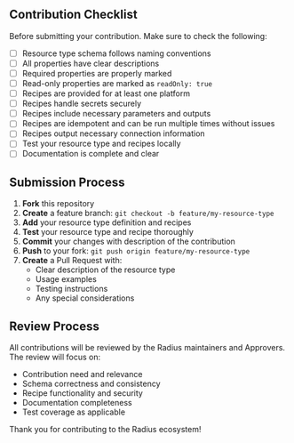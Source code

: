 ## Contribution Checklist

Before submitting your contribution. Make sure to check the following:

- [ ] Resource type schema follows naming conventions
- [ ] All properties have clear descriptions
- [ ] Required properties are properly marked
- [ ] Read-only properties are marked as `readOnly: true`
- [ ] Recipes are provided for at least one platform
- [ ] Recipes handle secrets securely
- [ ] Recipes include necessary parameters and outputs
- [ ] Recipes are idempotent and can be run multiple times without issues
- [ ] Recipes output necessary connection information
- [ ] Test your resource type and recipes locally
- [ ] Documentation is complete and clear

## Submission Process

1. **Fork** this repository
2. **Create** a feature branch: `git checkout -b feature/my-resource-type`
3. **Add** your resource type definition and recipes
4. **Test** your resource type and recipe thoroughly
5. **Commit** your changes with description of the contribution
6. **Push** to your fork: `git push origin feature/my-resource-type`
7. **Create** a Pull Request with:
   - Clear description of the resource type
   - Usage examples
   - Testing instructions
   - Any special considerations

## Review Process

All contributions will be reviewed by the Radius maintainers and Approvers. The review will focus on:

- Contribution need and relevance 
- Schema correctness and consistency
- Recipe functionality and security
- Documentation completeness
- Test coverage as applicable

Thank you for contributing to the Radius ecosystem!